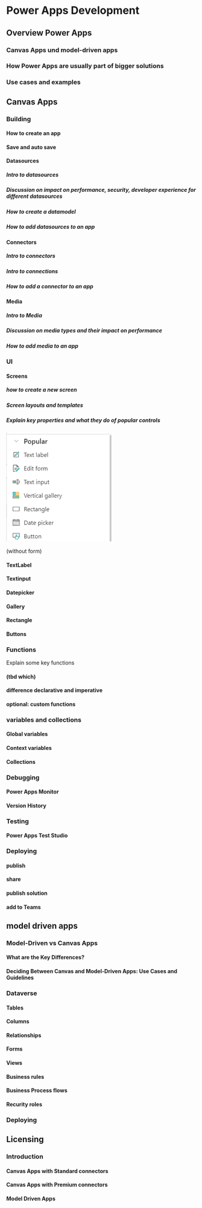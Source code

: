 # Power Apps Development

## Overview Power Apps

### Canvas Apps und model-driven apps

### How Power Apps are usually part of bigger solutions

### Use cases and examples

## Canvas Apps

<!-- - Exploring app templates and design principles.
- Creating user interfaces with galleries, forms, and controls.
- Working with data sources, formulas, and variables.
- Implementing navigation and user experience enhancements.
- Integrating with external systems and services. -->

### Building

#### How to create an app

#### Save and auto save

#### Datasources

##### Intro to datasources

##### Discussion on impact on performance, security, developer experience for different datasources

##### How to create a datamodel

##### How to add datasources to an app

#### Connectors

##### Intro to connectors

##### Intro to connections

##### How to add a connector to an app

#### Media

##### Intro to Media

##### Discussion on media types and their impact on performance

##### How to add media to an app

### UI

#### Screens

##### how to create a new screen

##### Screen layouts and templates

##### Explain key properties and what they do of popular controls

![Power Apps maker portal popular controls](/2-Power%20Apps%20Development/assets/studio_popularControls.png)

(without form)

#### TextLabel

#### Textinput

#### Datepicker

#### Gallery

#### Rectangle

#### Buttons

### Functions

Explain some key functions

#### (tbd which)

#### difference declarative and imperative

#### optional: custom functions

### variables and collections

#### Global variables

#### Context variables

#### Collections

### Debugging

#### Power Apps Monitor

#### Version History

### Testing

#### Power Apps Test Studio

### Deploying

#### publish

#### share

#### publish solution

#### add to Teams

## model driven apps

### Model-Driven vs Canvas Apps

#### What are the Key Differences?

#### Deciding Between Canvas and Model-Driven Apps: Use Cases and Guidelines

### Dataverse

#### Tables

#### Columns

#### Relationships

#### Forms

#### Views

#### Business rules

#### Business Process flows

#### Recurity roles

### Deploying

## Licensing

### Introduction

#### Canvas Apps with Standard connectors

#### Canvas Apps with Premium connectors

#### Model Driven Apps

